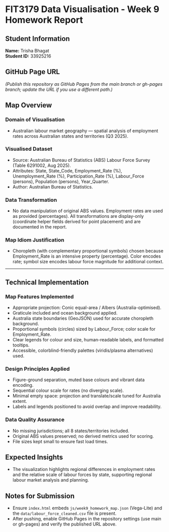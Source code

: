 # FIT3179 Data Visualisation - Week 9 Homework Report

## Student Information
**Name:** Trisha Bhagat  
**Student ID:** 33925216  
## GitHub Page URL

*(Publish this repository as GitHub Pages from the main branch or gh-pages branch; update the URL if you use a different path.)*

## Map Overview

### Domain of Visualisation
- Australian labour market geography — spatial analysis of employment rates across Australian states and territories (Q3 2025).

### Visualised Dataset  
- Source: Australian Bureau of Statistics (ABS) Labour Force Survey (Table 6291002, Aug 2025).  
- Attributes: State, State_Code, Employment_Rate (%), Unemployment_Rate (%), Participation_Rate (%), Labour_Force (persons), Population (persons), Year_Quarter.  
- Author: Australian Bureau of Statistics.

### Data Transformation
- No data manipulation of original ABS values. Employment rates are used as provided (percentages). All transformations are display-only (coordinate helper fields derived for point placement) and are documented in the report.

### Map Idiom Justification
- Choropleth (with complementary proportional symbols) chosen because Employment_Rate is an intensive property (percentage). Color encodes rate; symbol size encodes labour force magnitude for additional context.

---

## Technical Implementation

### Map Features Implemented
- Appropriate projection: Conic equal-area / Albers (Australia-optimised).
- Graticule included and ocean background applied.
- Australia state boundaries (GeoJSON) used for accurate choropleth background.
- Proportional symbols (circles) sized by Labour_Force; color scale for Employment_Rate.
- Clear legends for colour and size, human-readable labels, and formatted tooltips.
- Accessible, colorblind-friendly palettes (viridis/plasma alternatives) used.

### Design Principles Applied
- Figure-ground separation, muted base colours and vibrant data encoding.
- Sequential colour scale for rates (no diverging scale).
- Minimal empty space: projection and translate/scale tuned for Australia extent.
- Labels and legends positioned to avoid overlap and improve readability.

### Data Quality Assurance
- No missing jurisdictions; all 8 states/territories included.
- Original ABS values preserved; no derived metrics used for scoring.
- File sizes kept small to ensure fast load times.

## Expected Insights
- The visualization highlights regional differences in employment rates and the relative scale of labour forces by state, supporting regional labour market analysis and planning.

## Notes for Submission
- Ensure `index.html` embeds `js/week9_homework_map.json` (Vega-Lite) and the `data/labour_force_cleaned.csv` file is present.  
- After pushing, enable GitHub Pages in the repository settings (use main or gh-pages) and verify the published URL above.